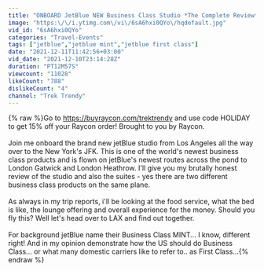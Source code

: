 ```yaml
---
title: "ONBOARD JetBlue NEW Business Class Studio *The Complete Review*"
image: "https:\/\/i.ytimg.com\/vi\/6sA6hxi0QYo\/hqdefault.jpg"
vid_id: "6sA6hxi0QYo"
categories: "Travel-Events"
tags: ["jetblue","jetblue mint","jetblue first class"]
date: "2021-12-11T11:42:56+03:00"
vid_date: "2021-12-10T23:14:28Z"
duration: "PT12M57S"
viewcount: "11028"
likeCount: "788"
dislikeCount: "4"
channel: "Trek Trendy"
---
```

{% raw %}Go to <a rel="nofollow" target="blank" href="https://buyraycon.com/trektrendy">https://buyraycon.com/trektrendy</a> and use code HOLIDAY to get 15% off your Raycon order! Brought to you by Raycon.<br /><br />Join me onboard the brand new jetBlue studio from Los Angeles all the way over to the New York's JFK. This is one of the world's newest business class products and is flown on jetBlue's newest routes across the pond to London Gatwick and London Heathrow. I'll give you my brutally honest review of the studio and also the suites - yes there are two different business class products on the same plane. <br /><br />As always in my trip reports, i'll be looking at the food service, what the bed is like, the lounge offering and overall experience for the money. Should you fly this? Well let's head over to LAX and find out together. <br /><br />For background jetBlue name their Business Class MINT... I know, different right! And in my opinion demonstrate how the US should do Business Class... or what many domestic carriers like to refer to.. as First Class...{% endraw %}
